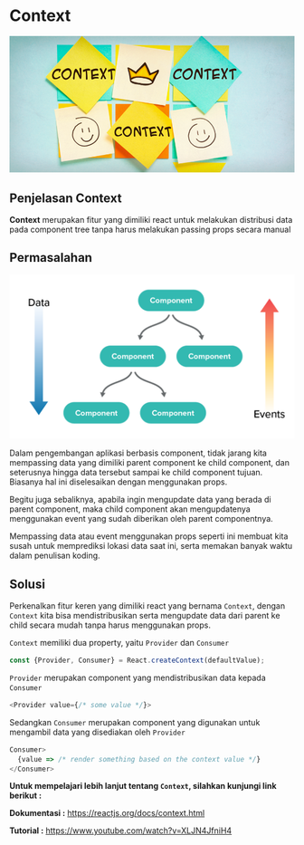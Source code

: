 # Context

![context](context.png)

## Penjelasan Context

**Context** merupakan fitur yang dimiliki react untuk melakukan distribusi data pada component tree tanpa harus melakukan passing props secara manual

## Permasalahan

![components tree](components-tree.png)

Dalam pengembangan aplikasi berbasis component, tidak jarang kita mempassing data yang dimiliki parent component ke child component, dan seterusnya hingga data tersebut sampai ke child component tujuan. Biasanya hal ini diselesaikan dengan menggunakan props.

Begitu juga sebaliknya, apabila ingin mengupdate data yang berada di parent component, maka child component akan mengupdatenya menggunakan event yang sudah diberikan oleh parent componentnya.

Mempassing data atau event menggunakan props seperti ini membuat kita susah untuk memprediksi lokasi data saat ini, serta memakan banyak waktu dalam penulisan koding.

## Solusi

Perkenalkan fitur keren yang dimiliki react yang bernama `Context`, dengan `Context` kita bisa mendistribusikan serta mengupdate data dari parent ke child secara mudah tanpa harus menggunakan props.

`Context` memiliki dua property, yaitu `Provider` dan `Consumer`

```Javascript
const {Provider, Consumer} = React.createContext(defaultValue);
```

`Provider` merupakan component yang mendistribusikan data kepada `Consumer`

```Javascript
<Provider value={/* some value */}>
```

Sedangkan `Consumer` merupakan component yang digunakan untuk mengambil data yang disediakan oleh `Provider`

```Javascript
Consumer>
  {value => /* render something based on the context value */}
</Consumer>
```

**Untuk mempelajari lebih lanjut tentang `Context`, silahkan kunjungi link berikut :**

**Dokumentasi :** https://reactjs.org/docs/context.html

**Tutorial :** https://www.youtube.com/watch?v=XLJN4JfniH4
